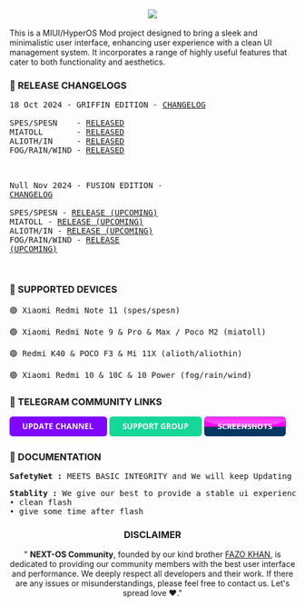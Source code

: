 <div align="center" >
  <img src="https://raw.githubusercontent.com/NEXT-OS-HYPER-OS-MOD/server-database/refs/heads/main/assets/post/banner.png"  />
</div>

<p>
This is a MIUI/HyperOS Mod project designed to bring a sleek and minimalistic user interface, enhancing user experience with a clean UI management system. It incorporates a range of highly useful features that cater to both functionality and aesthetics. </p>

<h3>
📝 RELEASE CHANGELOGS
</h3>
<pre>
18 Oct 2024 - GRIFFIN EDITION - <a href="https://raw.githubusercontent.com/NEXT-OS-HYPER-OS-MOD/server-database/refs/heads/main/changelogs/griffin_changelog.txt">CHANGELOG</a><br>
SPES/SPESN    - <a href="https://t.me/RedmiN11Pak">RELEASED</a>
MIATOLL       - <a href="https://t.me/RedmiN11Pak">RELEASED</a>
ALIOTH/IN     - <a href="https://t.me/RedmiN11Pak">RELEASED</a>
FOG/RAIN/WIND - <a href="https://t.me/RedmiN11Pak">RELEASED</a>
</h3>

Null Nov 2024 - FUSION EDITION - <a href="https://raw.githubusercontent.com/NEXT-OS-HYPER-OS-MOD/server-database/refs/heads/main/changelogs/fusion_changelog.txt">CHANGELOG</a><br>
SPES/SPESN    - <a href="https://t.me/RedmiN11Pak">RELEASE (UPCOMING)</a>
MIATOLL       - <a href="https://t.me/RedmiN11Pak">RELEASE (UPCOMING)</a>
ALIOTH/IN     - <a href="https://t.me/RedmiN11Pak">RELEASE (UPCOMING)</a>
FOG/RAIN/WIND - <a href="https://t.me/RedmiN11Pak">RELEASE (UPCOMING)</a>

</pre>


<h3>
📱 SUPPORTED DEVICES
</h3>
<pre>
🟢 Xiaomi Redmi Note 11 (spes/spesn)
</pre>
<pre>
🟢 Xiaomi Redmi Note 9 & Pro & Max / Poco M2 (miatoll)
</pre>
<pre>
🟢 Redmi K40 & POCO F3 & Mi 11X (alioth/aliothin)
</pre>
<pre>
🟢 Xiaomi Redmi 10 & 10C & 10 Power (fog/rain/wind)
</pre>

<h3>🔗 TELEGRAM COMMUNITY LINKS</h3>

<a href="https://t.me/RedmiN11Pak"><img  height="35" src="https://raw.githubusercontent.com/Fazokhan/Project-NextOS-/main/assets/button_update-channel.png"  /></a>
<a href="https://t.me/RN11PakCommunity"><img  height="35" src="https://raw.githubusercontent.com/Fazokhan/Project-NextOS-/main/assets/button_support-group.png"  /></a>
<a href="https://t.me/SSgroupRN11"><img  height="35" src="https://raw.githubusercontent.com/Fazokhan/Project-NextOS-/main/assets/button_screenshots.png"  /></a>


<h3>📒 DOCUMENTATION</h3>
<pre><b>SafetyNet :</b> MEETS_BASIC_INTEGRITY and We will keep Updating Spoofing Details;</pre>
<pre><b>Stablity :</b> We give our best to provide a stable ui experience ! for better experience - 
• clean flash 
• give some time after flash</pre>

<h3 align="center" >DISCLAIMER</h3>
<p align="center">" <b>NEXT-OS Community</b>, founded by our kind brother <a href="https://t.me/Fazokhan">FAZO KHAN</a>, is dedicated to providing our community members with the best user interface and performance. We deeply respect all developers and their work. If there are any issues or misunderstandings, please feel free to contact us. Let's spread love ❤️."




</p>



